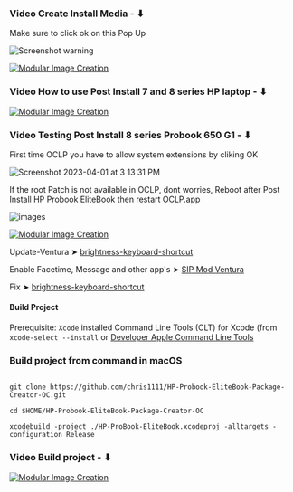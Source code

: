### Video Create Install Media - ⬇︎
Make sure to click ok on this Pop Up

![Screenshot warning](https://user-images.githubusercontent.com/6248794/230518624-c6aa2996-2432-4246-9f46-4c80c296ce07.png)

[![Modular Image Creation](https://user-images.githubusercontent.com/6248794/180882015-aa6209bd-a10d-4a1e-85cf-d9729b8e0efc.png)](https://youtu.be/gaxkglymYkE)

### Video How to use Post Install 7 and 8 series HP laptop - ⬇︎

[![Modular Image Creation](https://user-images.githubusercontent.com/6248794/180882015-aa6209bd-a10d-4a1e-85cf-d9729b8e0efc.png)](https://youtu.be/6v8d53SQpeU)


### Video Testing Post Install 8 series Probook 650 G1 - ⬇︎
First time OCLP you have to allow system extensions by cliking OK

![Screenshot 2023-04-01 at 3 13 31 PM](https://user-images.githubusercontent.com/6248794/229313967-07f3fbba-af1c-4187-9f2c-c12898466159.png)

If the root Patch is not available in OCLP, dont worries, Reboot after Post Install HP Probook EliteBook then restart OCLP.app

![images](https://user-images.githubusercontent.com/6248794/229367968-f108d159-aefd-46fe-8b8d-3f8b05abc684.png)


[![Modular Image Creation](https://user-images.githubusercontent.com/6248794/180882015-aa6209bd-a10d-4a1e-85cf-d9729b8e0efc.png)](https://youtu.be/tv_DT-SChkw)


Update-Ventura ➤ [brightness-keyboard-shortcut](https://github.com/chris1111/HP-Probook-EliteBook-Package-Creator-OC/wiki/Update-Ventura)


Enable Facetime, Message and other app's ➤ [SIP Mod Ventura](https://github.com/chris1111/HP-Probook-EliteBook-Package-Creator-OC/wiki/SIP-Mod-Ventura) 

Fix ➤ [brightness-keyboard-shortcut](https://github.com/chris1111/HP-Probook-EliteBook-Package-Creator-OC/wiki/Fix-brightness-keyboard-shortcut)


#### Build Project
Prerequisite: `Xcode` installed
 Command Line Tools (CLT) for Xcode (from `xcode-select --install` or [Developer Apple Command Line Tools](https://developer.apple.com/download/all/)

### Build project from command in macOS


```

git clone https://github.com/chris1111/HP-Probook-EliteBook-Package-Creator-OC.git

cd $HOME/HP-Probook-EliteBook-Package-Creator-OC

xcodebuild -project ./HP-ProBook-EliteBook.xcodeproj -alltargets -configuration Release
```

### Video Build project - ⬇︎

[![Modular Image Creation](https://user-images.githubusercontent.com/6248794/180882015-aa6209bd-a10d-4a1e-85cf-d9729b8e0efc.png)](https://youtu.be/rmnEuAZgiQo)

